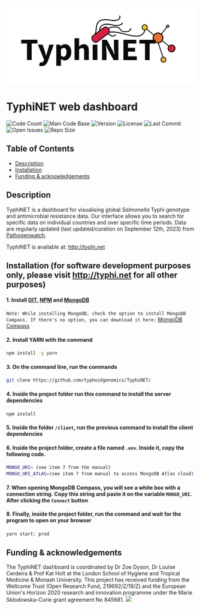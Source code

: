 ![TyphiNET_Logo](assets/img/logo-typhinet-prod.png)

# TyphiNET web dashboard

![Code Count](https://img.shields.io/github/languages/count/typhoidgenomics/TyphiNET)
![Main Code Base](https://img.shields.io/github/languages/top/typhoidgenomics/TyphiNET)
![Version](https://img.shields.io/badge/version-1.2-red)
![License](https://img.shields.io/badge/license-GPLv3-blue)
![Last Commit](https://img.shields.io/github/last-commit/typhoidgenomics/TyphiNET)
![Open Issues](https://img.shields.io/github/issues-raw/typhoidgenomics/TyphiNET)
![Repo Size](https://img.shields.io/github/repo-size/typhoidgenomics/TyphiNET)

## Table of Contents

- [Description](#Description)
- [Installation](#Installation)
- [Funding & acknowledgements](#Acknowledgements)

## Description

TyphiNET is a dashboard for visualising global _Salmonella_ Typhi genotype and antimicrobial resistance data. Our interface allows you to search for specific data on individual countries and over specific time periods. Data are regularly updated (last updated/curation on September 12th, 2023) from [Pathogenwatch](https://pathogen.watch/).

TyphiNET is available at: http://typhi.net

## Installation (for software development purposes only, please visit http://typhi.net for all other purposes)

#### 1. Install <a href="https://git-scm.com/">GIT</a>, <a href="https://www.npmjs.com/get-npm">NPM</a> and <a href="https://www.mongodb.com/try/download/community?tck=docs_server">MongoDB</a>

`Note: While installing MongoDB, check the option to install MongoDB Compass. If there's no option, you can download it here:` <a href="https://www.mongodb.com/try/download/compass">MongoDB Compass</a>

#### 2. Install YARN with the command

```sh
npm install -g yarn
```

#### 3. On the command line, run the commands

```sh
git clone https://github.com/typhoidgenomics/TyphiNET/
```


#### 4. Inside the project folder run this command to install the server dependencies


```sh
npm install
```

#### 5. Inside the folder `/client`, run the previous command to install the client dependencies


#### 6. Inside the project folder, create a file named `.env`. Inside it, copy the following code.


```sh
MONGO_URI= (see item 7 from the manual)
MONGO_URI_ATLAS=(see item 7 from manual to access MongoDB Atlas cloud)
```

#### 7. When opening MongoDB Compass, you will see a white box with a connection string. Copy this string and paste it on the variable `MONGO_URI`. After clicking the `Connect` button

#### 8. Finally, inside the project folder, run the command and wait for the program to open on your browser

```sh
yarn start: prod
```

## Funding & acknowledgements

The TyphiNET dashboard is coordinated by Dr Zoe Dyson, Dr Louise Cerdeira & Prof Kat Holt at the London School of Hygiene and Tropical Medicine & Monash University. This project has received funding from the Wellcome Trust (Open Research Fund, 219692/Z/19/Z) and the European Union's Horizon 2020 research and innovation programme under the Marie Sklodowska-Curie grant agreement No 845681. <img src="https://user-images.githubusercontent.com/8507671/153406979-9462c466-5a65-469e-adb6-14e271fd9e21.jpg" height="30" />

